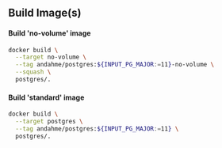 ## Build Image(s)

#### Build 'no-volume' image
```bash
docker build \
  --target no-volume \
  --tag andahme/postgres:${INPUT_PG_MAJOR:=11}-no-volume \
  --squash \
  postgres/.
```

#### Build 'standard' image
```bash
docker build \
  --target postgres \
  --tag andahme/postgres:${INPUT_PG_MAJOR:=11} \
  postgres/.
```

